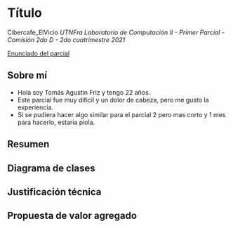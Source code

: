# Título 
Cibercafe_ElVicio
*UTNFra Laboratorio de Computación II - Primer Parcial - Comisión 2do D - 2do cuatrimestre 2021*

[Enunciado del parcial](https://codeutnfra.github.io/programacion_2_laboratorio_2_apuntes/docs/evaluaciones/parciales/2d-primer-parcial/)

## Sobre mí
- Hola soy Tomás Agustin Friz y tengo 22 años. 
- Este parcial fue muy dificil y un dolor de cabeza, pero me gusto la experiencia.
- Si se pudiera hacer algo similar para el parcial 2 pero mas corto y 1 mes para hacerlo, estaria piola.

## Resumen


## Diagrama de clases


## Justificación técnica


## Propuesta de valor agregado
